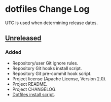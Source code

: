 # dotfiles Change Log
UTC is used when determining release dates.

## [Unreleased](https://github.com/apcountryman/dotfiles/compare/master...develop)
### Added
- Repository/user Git ignore rules.
- Repository Git hooks install script.
- Repository Git pre-commit hook script.
- Project license (Apache License, Version 2.0).
- Project README.
- Project CHANGELOG.
- [Dotfiles install script](https://github.com/apcountryman/dotfiles/issues/1).
